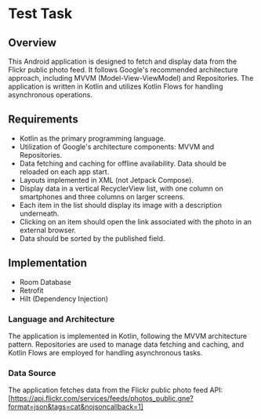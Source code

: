 # Test Task

## Overview

This Android application is designed to fetch and display data from the Flickr public photo feed. It follows Google's recommended architecture approach, including MVVM (Model-View-ViewModel) and Repositories. The application is written in Kotlin and utilizes Kotlin Flows for handling asynchronous operations.

## Requirements

- Kotlin as the primary programming language.
- Utilization of Google's architecture components: MVVM and Repositories.
- Data fetching and caching for offline availability. Data should be reloaded on each app start.
- Layouts implemented in XML (not Jetpack Compose).
- Display data in a vertical RecyclerView list, with one column on smartphones and three columns on larger screens.
- Each item in the list should display its image with a description underneath.
- Clicking on an item should open the link associated with the photo in an external browser.
- Data should be sorted by the published field.

## Implementation

- Room Database
- Retrofit
- Hilt (Dependency Injection)

### Language and Architecture

The application is implemented in Kotlin, following the MVVM architecture pattern. Repositories are used to manage data fetching and caching, and Kotlin Flows are employed for handling asynchronous tasks.

### Data Source

The application fetches data from the Flickr public photo feed API:
[https://api.flickr.com/services/feeds/photos_public.gne?format=json&tags=cat&nojsoncallback=1]